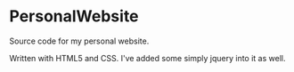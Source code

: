 # PersonalWebsite

Source code for my personal website.

Written with HTML5 and CSS. I've added some simply jquery into it as well.

